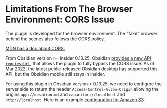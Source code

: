 # Limitations From The Browser Environment: CORS Issue

The plugin is developed for the browser environment. The "fake" browser behind the scenes also follows the CORS policy.

[MDN has a doc about CORS.](https://developer.mozilla.org/en-US/docs/Web/HTTP/CORS)

From Obsidian version >= insider 0.13.25, Obsidian [provides a new API `requiestUrl`](https://forum.obsidian.md/t/obsidian-release-v0-13-25-insider-build/32701), that allows the plugin to fully bypass the CORS issue. As of Mar 2022, the latest public-released Obsidian desktop has supported this API, but the Obsidian mobile still stays in insider.

For using this plugin in Obsidian version < 0.13.25, we need to configure the server side to return the header `Access-Control-Allow-Origin` allowing the origins `app://obsidian.md` and `capacitor://localhost` and `http://localhost`. Here is an example [configuration for Amazon S3](./s3_cors_configure.md).
